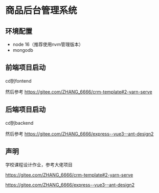 # 商品后台管理系统

## 环境配置

- node 16（推荐使用nvm管理版本）
- mongodb


## 前端项目启动

cd到fontend

然后参考 https://gitee.com/ZHANG_6666/crm-template#2-yarn-serve

## 后端项目启动


cd到backend

然后参考 https://gitee.com/ZHANG_6666/express--vue3--ant-design2


## 声明

学校课程设计作业，参考大佬项目

https://gitee.com/ZHANG_6666/crm-template#2-yarn-serve

https://gitee.com/ZHANG_6666/express--vue3--ant-design2
